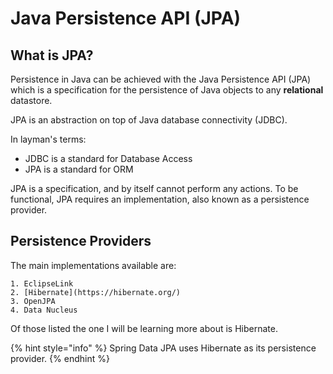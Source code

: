 # Java Persistence API (JPA)

## What is JPA?
Persistence in Java can be achieved with the Java Persistence API (JPA) which is a specification for the persistence
of Java objects to any **relational** datastore.

JPA is an abstraction on top of Java database connectivity (JDBC). 

In layman's terms:

- JDBC is a standard for Database Access
- JPA is a standard for ORM

JPA is a specification, and by itself cannot perform any actions. To be functional, JPA requires an implementation,
also known as a persistence provider.

## Persistence Providers
The main implementations available are:

    1. EclipseLink
    2. [Hibernate](https://hibernate.org/)
    3. OpenJPA
    4. Data Nucleus

Of those listed the one I will be learning more about is Hibernate.

{% hint style="info" %}
Spring Data JPA uses Hibernate as its persistence provider.
{% endhint %}